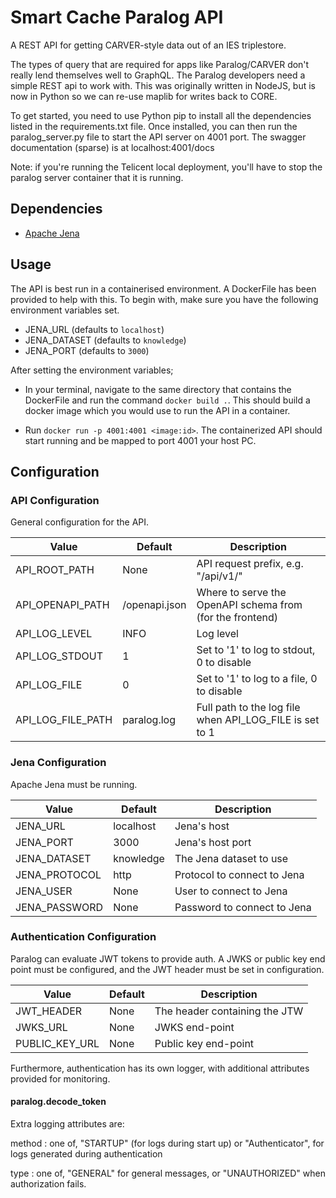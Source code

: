 # Smart Cache Paralog API

A REST API for getting CARVER-style data out of an IES triplestore.

The types of query that are required for apps like Paralog/CARVER don't really lend themselves well to GraphQL. The Paralog developers need a simple REST api to work with. This was originally written in NodeJS, but is now in Python so we can re-use maplib for writes back to CORE.

To get started, you need to use Python pip to install all the dependencies listed in the requirements.txt file. Once installed, you can then run the paralog_server.py file to start the API server on 4001 port. The swagger documentation (sparse) is at localhost:4001/docs

Note: if you're running the Telicent local deployment, you'll have to stop the paralog server container that it is running.

## Dependencies

- [Apache Jena](https://jena.apache.org/download/index.cgi)

## Usage

The API is best run in a containerised environment. A DockerFile has been provided to help with this. To begin with, make sure you have the following environment variables set.

- JENA_URL (defaults to `localhost`)
- JENA_DATASET (defaults to `knowledge`)  
- JENA_PORT (defaults to `3000`)

After setting the environment variables; 

- In your terminal, navigate to the same directory that contains the DockerFile and run the command `docker build .`. This should build a docker image which you would use to run the API in a container.

- Run `docker run -p 4001:4001 <image:id>`. The containerized API should start running and be mapped to port 4001 your host PC.

## Configuration

### API Configuration

General configuration for the API.

| Value               | Default       | Description                                                |
|---------------------|---------------|------------------------------------------------------------|
| API_ROOT_PATH       | None          | API request prefix, e.g. "/api/v1/"                        |
| API_OPENAPI_PATH    | /openapi.json | Where to serve the OpenAPI schema from (for the frontend)  |
| API_LOG_LEVEL       | INFO          | Log level                                                  |
| API_LOG_STDOUT      | 1             | Set to '1' to log to stdout, 0 to disable                  |
| API_LOG_FILE        | 0             | Set to '1' to log to a file, 0 to disable                  |
| API_LOG_FILE_PATH   | paralog.log   | Full path to the log file when API_LOG_FILE is set to 1    |


### Jena Configuration

Apache Jena must be running.

| Value          | Default   | Description                 |
|----------------|-----------|-----------------------------|
| JENA_URL       | localhost | Jena's host                 |
| JENA_PORT      | 3000      | Jena's host port            |
| JENA_DATASET   | knowledge | The Jena dataset to use     |
| JENA_PROTOCOL  | http      | Protocol to connect to Jena |
| JENA_USER      | None      | User to connect to Jena     |
| JENA_PASSWORD  | None      | Password to connect to Jena |


### Authentication Configuration

Paralog can evaluate JWT tokens to provide auth. A JWKS or public key end point must be configured, and the JWT header 
must be set in configuration.

| Value          | Default | Description                   |
|----------------|---------|-------------------------------|
| JWT_HEADER     | None    | The header containing the JTW |
| JWKS_URL       | None    | JWKS end-point                |
| PUBLIC_KEY_URL | None    | Public key end-point          |


Furthermore, authentication has its own logger, with additional attributes provided for monitoring.

#### paralog.decode_token

Extra logging attributes are:

method
: one of, "STARTUP" (for logs during start up) or "Authenticator", for logs generated during authentication

type
: one of, "GENERAL" for general messages, or "UNAUTHORIZED" when authorization fails. 
